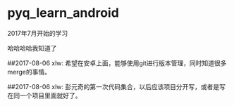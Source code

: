 # pyq_learn_android
2017年7月开始的学习

哈哈哈哈我知道了

##2017-08-06
xlw: 希望在安卓上面，能够使用git进行版本管理，同时知道很多merge的事情。

##2017-08-06
xlw: 彭元奇的第一次代码集合，以后应该项目分开写，或者是写在同一个项目里面就好了。

